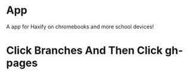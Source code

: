 # App
A app for Haxify on chromebooks and more school devices!
# Click Branches And Then Click gh-pages
